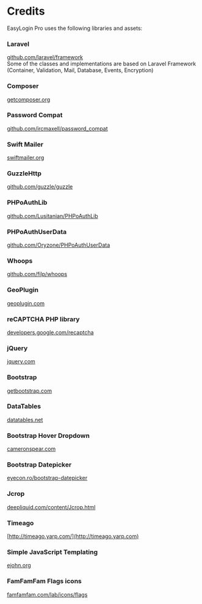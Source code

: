 # Credits

EasyLogin Pro uses the following libraries and assets:

### Laravel
[github.com/laravel/framework](https://github.com/laravel/framework) <br>
Some of the classes and implementations are based on Laravel Framework (Container, Validation, Mail, Database, Events, Encryption)

### Composer
[getcomposer.org](https://getcomposer.org)

### Password Compat
[github.com/ircmaxell/password_compat](https://github.com/ircmaxell/password_compat)

### Swift Mailer
[swiftmailer.org](http://swiftmailer.org)

### GuzzleHttp
[github.com/guzzle/guzzle](https://github.com/guzzle/guzzle)

### PHPoAuthLib
[github.com/Lusitanian/PHPoAuthLib](https://github.com/Lusitanian/PHPoAuthLib)

### PHPoAuthUserData
[github.com/Oryzone/PHPoAuthUserData](https://github.com/Oryzone/PHPoAuthUserData) 

### Whoops
[github.com/filp/whoops](https://github.com/filp/whoops) 

### GeoPlugin
[geoplugin.com](http://www.geoplugin.com)

### reCAPTCHA PHP library
[developers.google.com/recaptcha](https://developers.google.com/recaptcha/docs/php) 

### jQuery
[jquery.com](http://jquery.com)

### Bootstrap
[getbootstrap.com](http://getbootstrap.com)

### DataTables
[datatables.net](http://datatables.net)

### Bootstrap Hover Dropdown
[cameronspear.com](http://cameronspear.com/blog/bootstrap-dropdown-on-hover-plugin)

### Bootstrap Datepicker 
[eyecon.ro/bootstrap-datepicker](http://www.eyecon.ro/bootstrap-datepicker)

### Jcrop
[deepliquid.com/content/Jcrop.html](http://deepliquid.com/content/Jcrop.html)

### Timeago
[http://timeago.yarp.com/](http://timeago.yarp.com)

### Simple JavaScript Templating
[ejohn.org](http://ejohn.org/blog/javascript-micro-templating)

### FamFamFam Flags icons
[famfamfam.com/lab/icons/flags](http://www.famfamfam.com/lab/icons/flags)
